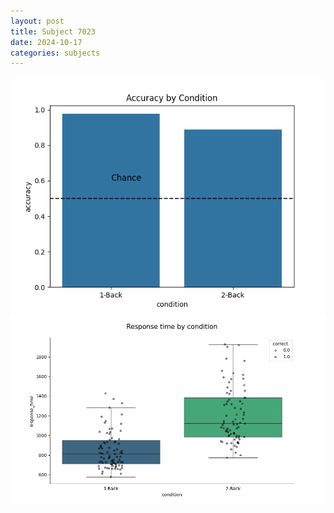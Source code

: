 ```yaml
---
layout: post
title: Subject 7023
date: 2024-10-17
categories: subjects
---
```


![](data/7023/run-7/7023_ATS_acc.png)
![](data/7023/run-7/7023_ATS_rt.png)
